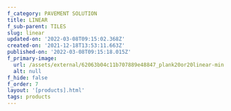 ```yaml
---
f_category: PAVEMENT SOLUTION
title: LINEAR
f_sub-parent: TILES
slug: linear
updated-on: '2022-03-08T09:15:02.368Z'
created-on: '2021-12-18T13:53:11.663Z'
published-on: '2022-03-08T09:15:18.015Z'
f_primary-image:
  url: /assets/external/62063b04c11b707889e48847_plank20or20linear-min.jpg
  alt: null
f_hide: false
f_order: 7
layout: '[products].html'
tags: products
---
```



